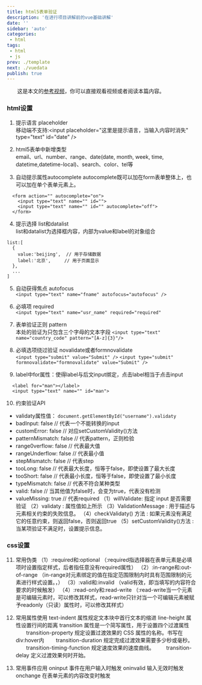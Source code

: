 ```yaml
---
title: html5表单验证
description: '在进行项目讲解前的vue基础讲解'
date: ''
sidebar: 'auto'
categories: 
 - html
tags: 
 - html
 - js
prev: ./template
next: ./vuedata
publish: true
---
```


&nbsp;&nbsp;&nbsp;&nbsp;&nbsp;&nbsp;&nbsp;这是本文的[参考视频](https://www.bilibili.com/video/BV16K4y1Z7Gb?p=15)，你可以直接观看视频或者阅读本篇内容。

### html设置

1. 提示语言 placeholder  
  移动端不支持:\<input placeholder="这里是提示语言，当输入内容时消失" type="text" id="date" />         

2. html5表单中新增类型  
  email、url、number、range、date(date, month, week, time, datetime,datetime-local)、search、color、tel等

3. 自动提示属性autocomplete 
  autocomplete既可以加在form表单整体上，也可以加在单个表单元素上。
```
  <form action="" autocomplete="on">
    <input type="text" name="" id="">
    <input type="text" name="" id="" autocomplete="off">
  </form>
```
4. 提示选择 list和datalist  
  list和datalist为选择框内容，内部为value和label的对象组合
```
list:[
  {
    value:'beijing',  // 用于存储数据
    label:'北京',     // 用于页面显示
  },
  ...
]
```

5. 自动获得焦点 autofocus  
  `<input type="text" name="fname" autofocus="autofocus" />`

6. 必填项 required   
  `<input type="text" name="usr_name" required="required"`
 
7. 表单验证正则 pattern  
  本处的验证为只包含三个字母的文本字段
  `<input type="text" name="country_code" pattern="[A-z]{3}"/>`

8. 必填选项绕过验证 novalidate或者formnovalidate  
  `<input type="submit" value="Submit" />`
  `<input type="submit" formnovalidate="formnovalidate" value="Submit" />`

9. label中for属性：使得label与后文input绑定，点击label相当于点击input
```
  <label for="man"></label>
  <input type="text" name="" id="man">
```

10. 约束验证API
+ validaty属性值： `document.getElementById("username").validaty`
+ badInput: false   // 代表一个不能转换的input 
+ customError: false   // 对应setCustomValidity()方法
+ patternMismatch: false  // 代表pattern，正则检验
+ range0verflow: false   // 代表最大值
+ rangeUnderflow: false  // 代表最小值
+ stepMismatch: false  // 代表step
+ tooLong: false  // 代表最大长度，恒等于false，即使设置了最大长度
+ tooShort: false  // 代表最小长度，恒等于false，即使设置了最小长度
+ typeMismatch: false  // 代表不符合某种类型
+ valid: false   // 当其他值为false时，会变为true，代表没有检测
+ valueMissing: true // 代表required
  （1）willValidate: 指定 input 是否需要验证
  （2）validaty : 属性值如上所示
  （3）ValidationMessage : 用于描述与元素相关约束的失败信息。
  （4）checkValidaty() 方法 : 如果元素没有满足它的任意约束，则返回false，否则返回true
  （5）setCustomValidity()方法 : 当某项验证不满足时，设置提示信息。

### css设置
11. 常用伪类
  （1）:required和:optional   （:required指选择器在表单元素是必填项时设置指定样式，后者指任意没有required属性）
  （2）:in-range和:out-of-range  （in-range对元素绑定的值在指定范围限制内时具有范围限制的元素进行样式设置。，）
  （3）:valid和:invalid   （valid有效，即当填写的内容符合要求的时候触发）
  （4）:read-only和:read-write  （:read-write当一个元素是可编辑元素时，可以修改其样式，read-write只针对当一个可编辑元素被赋予readonly（只读）属性时，可以修改其样式）

12. 常用属性使用
  text-indent 属性规定文本块中首行文本的缩进
  line-height 属性设置行间的距离
  transition 属性是一个简写属性，用于设置四个过渡属性
    &nbsp;&nbsp;&nbsp;&nbsp;&nbsp;&nbsp;&nbsp;transition-property   规定设置过渡效果的 CSS 属性的名称。书写在div:hover内
    &nbsp;&nbsp;&nbsp;&nbsp;&nbsp;&nbsp;&nbsp;transition-duration    规定完成过渡效果需要多少秒或毫秒。
    &nbsp;&nbsp;&nbsp;&nbsp;&nbsp;&nbsp;&nbsp;transition-timing-function   规定速度效果的速度曲线。
    &nbsp;&nbsp;&nbsp;&nbsp;&nbsp;&nbsp;&nbsp;transition-delay 定义过渡效果何时开始。

13. 常用事件应用
  oninput   事件在用户输入时触发
  oninvalid  输入无效时触发
  onchange   在表单元素的内容改变时触发


